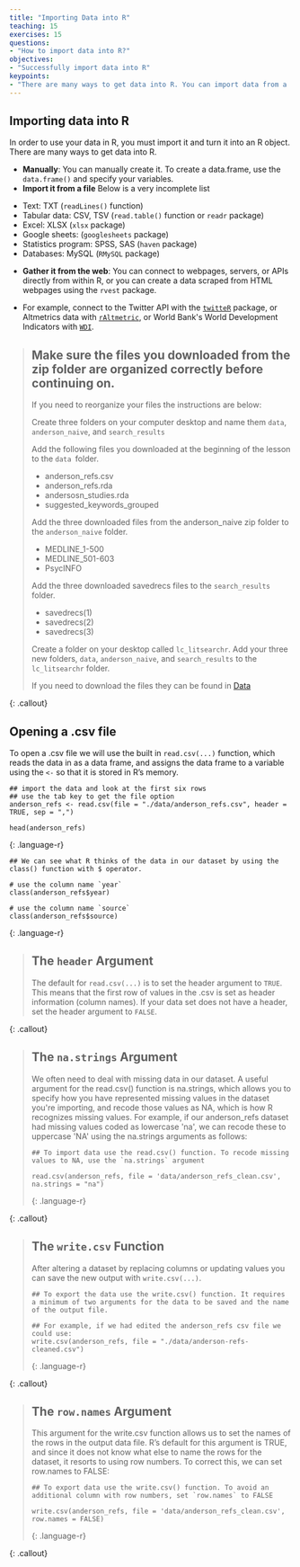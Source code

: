 ```yaml
---
title: "Importing Data into R"
teaching: 15
exercises: 15
questions:
- "How to import data into R?"
objectives:
- "Successfully import data into R"
keypoints:
- "There are many ways to get data into R. You can import data from a .csv file using the read.csv(...) function."
---
```


## Importing data into R
In order to use your data in R, you must import it and turn it into an R object. There are many ways to get data into R.

* **Manually**: You can manually create it. To create a data.frame, use the `data.frame()` and specify your variables. 
* **Import it from a file** Below is a very incomplete list
+ Text: TXT (`readLines()` function)
+ Tabular data: CSV, TSV (`read.table()` function or `readr` package)
+ Excel: XLSX (`xlsx` package)
+ Google sheets: (`googlesheets` package)
+ Statistics program: SPSS, SAS (`haven` package)
+ Databases: MySQL (`RMySQL` package)
* **Gather it from the web**: You can connect to webpages, servers, or APIs directly from within R, or you can create a data scraped from HTML webpages using the `rvest` package. 
- For example, connect to the Twitter API with the [`twitteR`](https://sites.google.com/site/miningtwitter/questions/talking-about/wordclouds/wordcloud1) package, or Altmetrics data with [`rAltmetric`](https://cran.r-project.org/web/packages/rAltmetric/vignettes/intro-to-altmetric.html), or World Bank's World Development Indicators with [`WDI`](https://cran.r-project.org/web/packages/WDI/WDI.pdf).

> ## Make sure the files you downloaded from the zip folder are organized correctly before continuing on. 
>
> If you need to reorganize your files the instructions are below:
>
> Create three folders on your computer desktop and name them `data`, `anderson_naive`, and `search_results`
>  
> Add the following files you downloaded at the beginning of the lesson to the `data `folder. 
> * anderson_refs.csv
> * anderson_refs.rda
> * andersosn_studies.rda
> * suggested_keywords_grouped
>
> Add the three downloaded files from the anderson_naive zip folder to the `anderson_naive` folder.
> * MEDLINE_1-500
> * MEDLINE_501-603
> * PsycINFO
>
> Add the three downloaded savedrecs files to the `search_results` folder. 
> * savedrecs(1)
> * savedrecs(2)
> * savedrecs(3)
>
> Create a folder on your desktop called `lc_litsearchr`. Add your three new folders, `data`, `anderson_naive`, and `search_results` to the `lc_litsearchr` folder.
>
> If you need to download the files they can be found in [Data](https://ameliakallaher.github.io/lc-litsearchr/index.html) 
>
{: .callout}

## Opening a .csv file
To open a .csv file we will use the built in `read.csv(...)` function, which reads the data in as a data frame, and assigns the data frame to a variable using the `<-` so that it is stored in R’s memory. 

~~~
## import the data and look at the first six rows
## use the tab key to get the file option
anderson_refs <- read.csv(file = "./data/anderson_refs.csv", header = TRUE, sep = ",")

head(anderson_refs)
~~~
{: .language-r}

~~~
## We can see what R thinks of the data in our dataset by using the class() function with $ operator.

# use the column name `year`
class(anderson_refs$year)

# use the column name `source`
class(anderson_refs$source)
~~~
{: .language-r}

> ## The `header` Argument
> The default for `read.csv(...)` is to set the header argument to `TRUE`. This means that the first row of values in the .csv is set as header information (column names). 
> If your data set does not have a header, set the header argument to `FALSE`.
>
{: .callout}

> ## The `na.strings` Argument
>
> We often need to deal with missing data in our dataset. A useful argument for the read.csv() function is na.strings, which allows you to specify how you have represented missing values in the dataset you're importing, and recode those values as NA, which is how R recognizes missing values. For example, if our anderson_refs dataset had missing values coded as lowercase 'na', we can recode these to uppercase 'NA' using the na.strings arguments as follows:
> ~~~
> ## To import data use the read.csv() function. To recode missing values to NA, use the `na.strings` argument
>
> read.csv(anderson_refs, file = 'data/anderson_refs_clean.csv', na.strings = "na")
> ~~~
> {: .language-r}
>
{: .callout}

> ## The `write.csv` Function
>
> After altering a dataset by replacing columns or updating values you can save the new output with `write.csv(...)`.
> 
> ~~~
> ## To export the data use the write.csv() function. It requires a minimum of two arguments for the data to be saved and the name of the output file.
> 
> ## For example, if we had edited the anderson_refs csv file we could use:
> write.csv(anderson_refs, file = "./data/anderson-refs-cleaned.csv")
> ~~~
> {: .language-r}
>
{: .callout}

> ## The `row.names` Argument
>
> This argument for the write.csv function allows us to set the names of the rows in the output data file. R’s default for this argument is TRUE, and since it does not know what else to name the rows for the dataset, it resorts to using row numbers. To correct this, we can set row.names to FALSE:
> ~~~
> ## To export data use the write.csv() function. To avoid an additional column with row numbers, set `row.names` to FALSE
>
> write.csv(anderson_refs, file = 'data/anderson_refs_clean.csv', row.names = FALSE)
> ~~~
> {: .language-r}
>
{: .callout}

